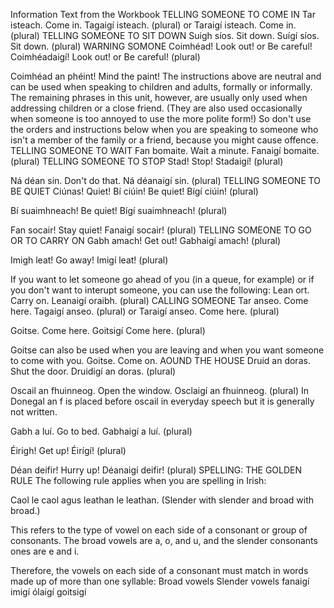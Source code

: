 Information Text from the Workbook
TELLING SOMEONE TO COME IN
Tar isteach. Come in.
Tagaigí isteach.
(plural)
or Taraigí isteach. Come in.
(plural)
TELLING SOMEONE TO SIT DOWN
Suigh síos. Sit down.
Suígí síos. Sit down.
(plural)
WARNING SOMONE
Coimhéad! Look out! or Be careful!
Coimhéadaigí! Look out! or Be careful!
(plural)

Coimhéad an phéint! Mind the paint!
The instructions above are neutral and can be used when speaking to children and adults, formally or informally.
The remaining phrases in this unit, however, are usually only used when addressing children or a close friend. (They are also used occasionally when someone is too annoyed to use the more polite form!)
So don't use the orders and instructions below when you are speaking to someone who isn't a member of the family or a friend, because you might cause offence.
TELLING SOMEONE TO WAIT
Fan bomaite. Wait a minute.
Fanaigí bomaite.
(plural)
TELLING SOMEONE TO STOP
Stad! Stop!
Stadaigí!
(plural)

Ná déan sin. Don't do that.
Ná déanaigí sin.
(plural)
TELLING SOMEONE TO BE QUIET
Ciúnas! Quiet!
Bí ciúin! Be quiet!
Bígí ciúin!
(plural)

Bí suaimhneach! Be quiet!
Bígí suaimhneach!
(plural)

Fan socair! Stay quiet!
Fanaigí socair!
(plural)
TELLING SOMEONE TO GO OR TO CARRY ON
Gabh amach! Get out!
Gabhaigí amach!
(plural)

Imigh leat! Go away!
Imigí leat!
(plural)

If you want to let someone go ahead of you (in a queue, for example) or if you don't want to interupt someone, you can use the following:
Lean ort. Carry on.
Leanaigí oraibh.
(plural)
CALLING SOMEONE
Tar anseo. Come here.
Tagaigí anseo.
(plural)
or
Taraigí anseo. Come here.
(plural)

Goitse. Come here.
Goitsigí Come here.
(plural)

Goitse can also be used when you are leaving and when you want someone to come with you.
Goitse. Come on.
AOUND THE HOUSE
Druid an doras. Shut the door.
Druidigí an doras.
(plural)

Oscail an fhuinneog. Open the window.
Osclaigí an fhuinneog.
(plural)
In Donegal an f is placed before oscail in everyday speech but it is generally not written.

Gabh a luí. Go to bed.
Gabhaigí a luí.
(plural)

Éirigh! Get up!
Éirígí!
(plural)

Déan deifir! Hurry up!
Déanaigí deifir!
(plural)
SPELLING: THE GOLDEN RULE
The following rule applies when you are spelling in Irish:

Caol le caol agus leathan le leathan.
(Slender with slender and broad with broad.)

This refers to the type of vowel on each side of a consonant or group of consonants. The broad vowels are a, o, and u, and the slender consonants ones are e and i.

Therefore, the vowels on each side of a consonant must match in words made up of more than one syllable:
Broad vowels	Slender vowels
fanaigí	imigí
ólaigí	goitsigí